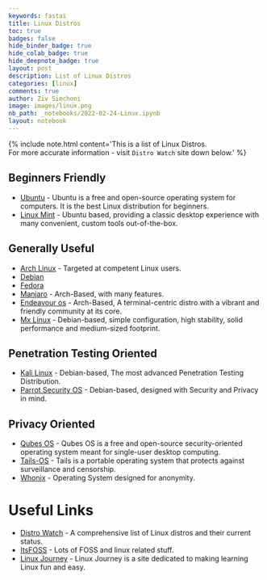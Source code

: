 ```yaml
---
keywords: fastai
title: Linux Distros
toc: true
badges: false
hide_binder_badge: true
hide_colab_badge: true
hide_deepnote_badge: true
layout: post
description: List of Linux Distros
categories: [linux]
comments: true
author: Ziv Simchoni
image: images/linux.png
nb_path: _notebooks/2022-02-24-Linux.ipynb
layout: notebook
---
```


<!--
#################################################
### THIS FILE WAS AUTOGENERATED! DO NOT EDIT! ###
#################################################
# file to edit: _notebooks/2022-02-24-Linux.ipynb
-->

<div class="container" id="notebook-container">
        
<div class="cell border-box-sizing text_cell rendered"><div class="inner_cell">
<div class="text_cell_render border-box-sizing rendered_html">
<p>{% include note.html content='This is a list of Linux Distros.<br>For more accurate information - visit <code>Distro Watch</code> site down below.' %}</p>

</div>
</div>
</div>
<div class="cell border-box-sizing text_cell rendered"><div class="inner_cell">
<div class="text_cell_render border-box-sizing rendered_html">
<h2 id="Beginners-Friendly">Beginners Friendly<a class="anchor-link" href="#Beginners-Friendly"> </a></h2><ul>
<li><a href="https://www.ubuntu.com">Ubuntu</a> - Ubuntu is a free and open-source operating system for computers. It is the best Linux distribution for beginners.</li>
<li><a href="https://linuxmint.com">Linux Mint</a> - Ubuntu based, providing a classic desktop experience with many convenient, custom tools out-of-the-box.</li>
</ul>

</div>
</div>
</div>
<div class="cell border-box-sizing text_cell rendered"><div class="inner_cell">
<div class="text_cell_render border-box-sizing rendered_html">
<h2 id="Generally-Useful">Generally Useful<a class="anchor-link" href="#Generally-Useful"> </a></h2><ul>
<li><a href="https://www.archlinux.org">Arch Linux</a> - Targeted at competent Linux users.</li>
<li><a href="https://www.debian.org">Debian</a> </li>
<li><a href="https://www.fedoraproject.org">Fedora</a> </li>
<li><a href="https://manjaro.org">Manjaro</a> - Arch-Based, with many features.</li>
<li><a href="https://endeavouros.com">Endeavour os</a> - Arch-Based, A terminal-centric distro with a vibrant and friendly community at its core.</li>
<li><a href="https://mxlinux.org">Mx Linux</a> - Debian-based, simple configuration, high stability, solid performance and medium-sized footprint.</li>
</ul>

</div>
</div>
</div>
<div class="cell border-box-sizing text_cell rendered"><div class="inner_cell">
<div class="text_cell_render border-box-sizing rendered_html">
<h2 id="Penetration-Testing-Oriented">Penetration Testing Oriented<a class="anchor-link" href="#Penetration-Testing-Oriented"> </a></h2><ul>
<li><a href="https://www.kali.org">Kali Linux</a> - Debian-based, The most advanced Penetration Testing Distribution.</li>
<li><a href="https://www.parrotsec.org">Parrot Security OS</a>  - Debian-based, designed with Security and Privacy in mind. </li>
</ul>

</div>
</div>
</div>
<div class="cell border-box-sizing text_cell rendered"><div class="inner_cell">
<div class="text_cell_render border-box-sizing rendered_html">
<h2 id="Privacy-Oriented">Privacy Oriented<a class="anchor-link" href="#Privacy-Oriented"> </a></h2><ul>
<li><a href="https://www.qubes-os.org">Qubes OS</a> - Qubes OS is a free and open-source security-oriented operating system meant for single-user desktop computing.</li>
<li><a href="https://tails.boum.org">Tails-OS</a> - Tails is a portable operating system that protects against surveillance and censorship.</li>
<li><a href="https://www.whonix.org">Whonix</a> - Operating System designed for anonymity.</li>
</ul>

</div>
</div>
</div>
<div class="cell border-box-sizing text_cell rendered"><div class="inner_cell">
<div class="text_cell_render border-box-sizing rendered_html">
<h1 id="Useful-Links">Useful Links<a class="anchor-link" href="#Useful-Links"> </a></h1><ul>
<li><a href="https://distrowatch.com">Distro Watch</a> - A comprehensive list of Linux distros and their current status.</li>
<li><a href="https://itsfoss.com/">ItsFOSS</a> - Lots of FOSS and linux related stuff.</li>
<li><a href="https://linuxjourney.com/">Linux Journey</a> - Linux Journey is a site dedicated to making learning Linux fun and easy.</li>
</ul>

</div>
</div>
</div>
</div>
 

